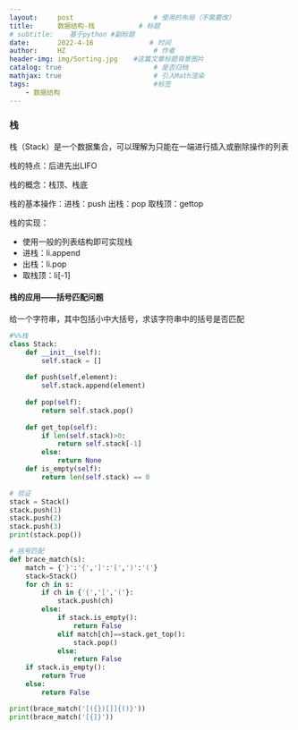 ```yaml
---
layout:     post                    # 使用的布局（不需要改）
title:      数据结构-栈           # 标题 
# subtitle:    基于python #副标题
date:       2022-4-16              # 时间
author:     HZ                      # 作者
header-img: img/Sorting.jpg    #这篇文章标题背景图片
catalog: true                       # 是否归档
mathjax: true                       # 引入Math渲染
tags:                               #标签
    - 数据结构
---
```

### 栈

栈（Stack）是一个数据集合，可以理解为只能在一端进行插入或删除操作的列表

栈的特点：后进先出LIFO

栈的概念：栈顶、栈底

栈的基本操作：进栈：push 出栈：pop 取栈顶：gettop

栈的实现：

* 使用一般的列表结构即可实现栈
* 进栈：li.append
* 出栈：li.pop
* 取栈顶：li[-1]

#### 栈的应用——括号匹配问题

给一个字符串，其中包括小中大括号，求该字符串中的括号是否匹配

```python
#%%栈
class Stack:
    def __init__(self):
        self.stack = []
    
    def push(self,element):
        self.stack.append(element)
    
    def pop(self):
        return self.stack.pop()
    
    def get_top(self):
        if len(self.stack)>0:
            return self.stack[-1]
        else:
            return None
    def is_empty(self):
        return len(self.stack) == 0

# 验证
stack = Stack()
stack.push(1)
stack.push(2)
stack.push(3)
print(stack.pop())

# 括号匹配
def brace_match(s):
    match = {'}':'{',']':'[',')':'('}
    stack=Stack()
    for ch in s:
        if ch in {'{','[','('}:
            stack.push(ch)
        else:
            if stack.is_empty():
                return False
            elif match[ch]==stack.get_top():
                stack.pop()
            else:
                return False
    if stack.is_empty():
        return True
    else:
        return False

print(brace_match('[({})[]]{()}'))
print(brace_match('[{]}'))
```


